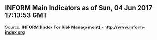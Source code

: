 ## INFORM Main Indicators as of Sun, 04 Jun 2017 17:10:53 GMT

Source: **INFORM (Index For Risk Management) - http://www.inform-index.org**